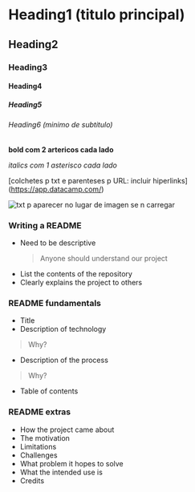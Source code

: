 # Heading1 (titulo principal)
## Heading2
### Heading3
#### Heading4
##### Heading5
###### Heading6 (minimo de subtitulo)

**bold com 2 artericos cada lado**

*italics com 1 asterisco cada lado*

[colchetes p txt e parenteses p URL: incluir hiperlinks] (https://app.datacamp.com/)

![txt p aparecer no lugar de imagen se n carregar](https://github.com/user-attachments/assets/dc247643-1c8a-4f0a-961e-556e9a67a809)

### Writing a README
* Need to be descriptive
  > Anyone should understand our project
* List the contents of the repository
* Clearly explains the project to others

### README fundamentals
* Title
* Description of technology
> Why?
* Description of the process
> Why?
* Table of contents

### README extras
* How the project came about
* The motivation
* Limitations
* Challenges
* What problem it hopes to solve
* What the intended use is
* Credits
